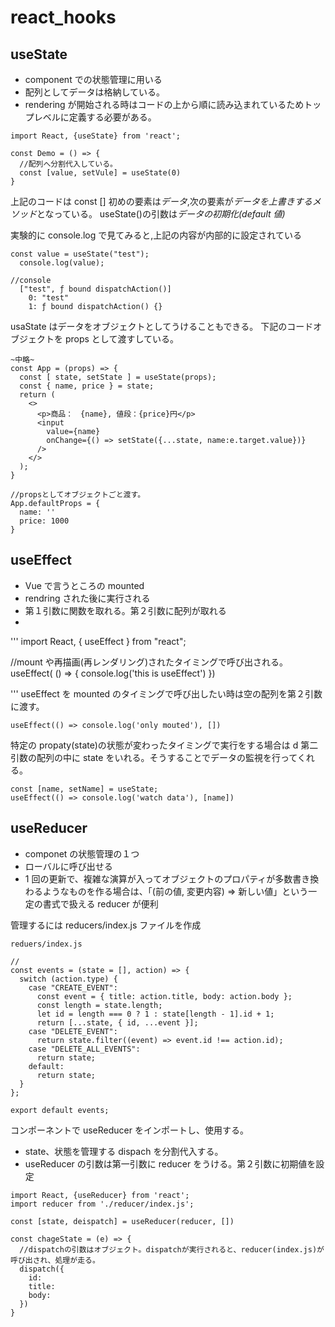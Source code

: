 # react_hooks

## useState

- component での状態管理に用いる
- 配列としてデータは格納している。
- rendering が開始される時はコードの上から順に読み込まれているためトップレベルに定義する必要がある。

```
import React, {useState} from 'react';

const Demo = () => {
  //配列へ分割代入している。
  const [value, setVule] = useState(0)
}
```

上記のコードは const [] 初めの要素は*データ*,次の要素が*データを上書きするメソッド*となっている。
useState()の引数は*データの初期化(default 値)*

実験的に console.log で見てみると,上記の内容が内部的に設定されている

```
const value = useState("test");
  console.log(value);

//console
  ["test", ƒ bound dispatchAction()]
    0: "test"
    1: ƒ bound dispatchAction() {}
```

usaState はデータをオブジェクトとしてうけることもできる。
下記のコードオブジェクトを props として渡すしている。

```
~中略~
const App = (props) => {
  const [ state, setState ] = useState(props);
  const { name, price } = state;
  return (
    <>
      <p>商品：　{name}, 値段：{price}円</p>
      <input
        value={name}
        onChange={() => setState({...state, name:e.target.value})}
      />
    </>
  );
}

//propsとしてオブジェクトごと渡す。
App.defaultProps = {
  name: ''
  price: 1000
}
```

## useEffect

- Vue で言うところの mounted
- rendring された後に実行される
- 第１引数に関数を取れる。第２引数に配列が取れる
-

'''
import React, { useEffect } from "react";

//mount や再描画(再レンダリング)されたタイミングで呼び出される。
useEffect( () => {
console.log('this is useEffect')
})

'''
useEffect を mounted のタイミングで呼び出したい時は空の配列を第２引数に渡す。

```
useEffect(() => console.log('only mouted'), [])
```

特定の propaty(state)の状態が変わったタイミングで実行をする場合は d 第二引数の配列の中に state をいれる。そうすることでデータの監視を行ってくれる。

```
const [name, setName] = useState;
useEffect(() => console.log('watch data'), [name])
```

## useReducer

- componet の状態管理の１つ
- ローバルに呼び出せる
- 1 回の更新で、複雑な演算が入ってオブジェクトのプロパティが多数書き換わるようなものを作る場合は、「(前の値, 変更内容) => 新しい値」という一定の書式で扱える reducer が便利

管理するには reducers/index.js ファイルを作成

```
reduers/index.js

//
const events = (state = [], action) => {
  switch (action.type) {
    case "CREATE_EVENT":
      const event = { title: action.title, body: action.body };
      const length = state.length;
      let id = length === 0 ? 1 : state[length - 1].id + 1;
      return [...state, { id, ...event }];
    case "DELETE_EVENT":
      return state.filter((event) => event.id !== action.id);
    case "DELETE_ALL_EVENTS":
      return state;
    default:
      return state;
  }
};

export default events;
```

コンポーネントで useReducer をインポートし、使用する。

- state、状態を管理する dispach を分割代入する。
- useReducer の引数は第一引数に reducer をうける。第２引数に初期値を設定

```
import React, {useReducer} from 'react';
import reducer from './reducer/index.js';

const [state, deispatch] = useReducer(reducer, [])

const chageState = (e) => {
  //dispatchの引数はオブジェクト。dispatchが実行されると、reducer(index.js)が呼び出され、処理が走る。
  dispatch({
    id:
    title:
    body:
  })
}
```
